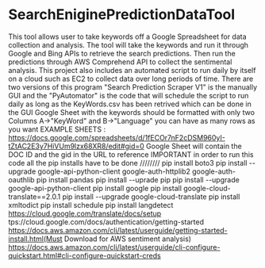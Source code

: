 # SearchEniginePredictionDataTool
This tool allows user to take keywords off a Google Spreadsheet for data collection and analysis. The tool will take the keywords and run it through Google and Bing APIs to retrieve the search predictions. Then run the predictions through AWS Comprehend API to collect the sentimental analysis. This project also includes an automated script to run daily by itself on a cloud such as EC2 to collect data over long periods of time.
There are two versions of this program "Search Prediction Scraper V1" is the manually GUI and the "PyAutomator" is the code that will schedule the script to run daily as long as the KeyWords.csv has been retrived which can be done in the GUI 
Google Sheet with the keywords should be formatted with only two Columns A->"KeyWord" and B->"Language" you can have as many rows as you want
EXAMPLE SHEETS : https://docs.google.com/spreadsheets/d/1fECOr7nF2cDSM960yI-tZtAC2E3y7HiVUm9lzx68XR8/edit#gid=0
Google Sheet will contain the DOC ID and the gid in the URL to reference 
IMPORTANT in order to run this code all the pip installs have to be done 
\/\/\/\/\/\/\/\/
pip install boto3
pip install --upgrade google-api-python-client google-auth-httplib2 google-auth-oauthlib
pip install pandas
pip install --uprade pip
pip install --upgrade google-api-python-client
pip install google
pip install google-cloud-translate==2.0.1
pip install --upgrade google-cloud-translate
pip install xmltodict
pip install schedule
pip install langdetect
https://cloud.google.com/translate/docs/setup
tps://cloud.google.com/docs/authentication/getting-started
https://docs.aws.amazon.com/cli/latest/userguide/getting-started-install.html(Must Download for AWS sentiment analysis)
https://docs.aws.amazon.com/cli/latest/userguide/cli-configure-quickstart.html#cli-configure-quickstart-creds

